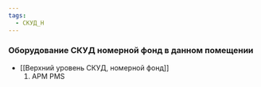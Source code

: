 ```yaml
---
tags:
  - СКУД_Н
---
```

### Оборудование СКУД номерной фонд в данном помещении

- [[Верхний уровень СКУД, номерной фонд]]
	1. АРМ PMS
